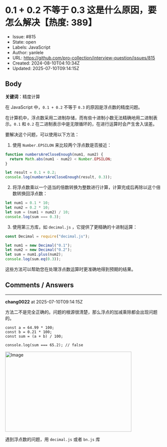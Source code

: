 # 0.1 + 0.2 不等于 0.3 这是什么原因，要怎么解决【热度: 389】

- Issue: #815
- State: open
- Labels: JavaScript
- Author: yanlele
- URL: https://github.com/pro-collection/interview-question/issues/815
- Created: 2024-08-10T04:10:34Z
- Updated: 2025-07-10T09:14:15Z

## Body

**关键词**：精度计算

在 JavaScript 中，`0.1 + 0.2` 不等于 `0.3` 的原因是浮点数的精度问题。

在计算机中，浮点数采用二进制存储，而有些十进制小数无法精确地用二进制表示。`0.1` 和 `0.2` 在二进制表示中是无限循环的，在进行运算时会产生舍入误差。

要解决这个问题，可以使用以下方法：

1. 使用 `Number.EPSILON` 来比较两个浮点数是否接近：

```javascript
function numbersAreCloseEnough(num1, num2) {
  return Math.abs(num1 - num2) < Number.EPSILON;
}

let result = 0.1 + 0.2;
console.log(numbersAreCloseEnough(result, 0.3));
```

2. 将浮点数乘以一个适当的倍数转换为整数进行计算，计算完成后再除以这个倍数转换回浮点数：

```javascript
let num1 = 0.1 * 10;
let num2 = 0.2 * 10;
let sum = (num1 + num2) / 10;
console.log(sum === 0.3);
```

3. 使用第三方库，如 `decimal.js` ，它提供了更精确的十进制运算：

```javascript
const Decimal = require("decimal.js");

let num1 = new Decimal("0.1");
let num2 = new Decimal("0.2");
let sum = num1.plus(num2);
console.log(sum.eq(0.3));
```

这些方法可以帮助您在处理浮点数运算时更准确地得到预期的结果。


## Comments / Answers

---

**chang0022** at 2025-07-10T09:14:15Z

方法二不是完全正确的。问题的根源很清楚，那么浮点的加减乘除都会出现问题的。
```
const a = 64.99 * 100;
const b = 0.21 * 100;
const sum = (a + b) / 100;

console.log(sum === 65.2); // false
```

<img width="406" height="258" alt="Image" src="https://github.com/user-attachments/assets/fd6e6bdc-8464-4910-a667-0f2d11dfda4e" />

遇到浮点数的问题，用 `decimal.js` 或者 `bn.js` 库
